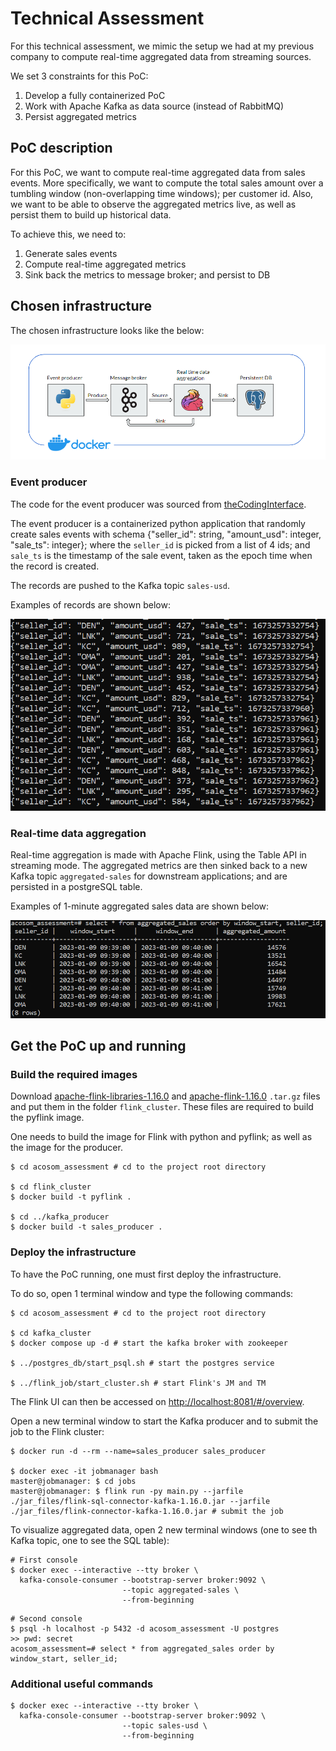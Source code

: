 # Technical Assessment

For this technical assessment, we mimic the setup we had at my previous company to compute real-time aggregated data from streaming sources.

We set 3 constraints for this PoC:
1. Develop a fully containerized PoC
2. Work with Apache Kafka as data source (instead of RabbitMQ)
3. Persist aggregated metrics

## PoC description

For this PoC, we want to compute real-time aggregated data from sales events. More specifically, we want to compute the total sales amount over a tumbling window (non-overlapping time windows); per customer id. Also, we want to be able to observe the aggregated metrics live, as well as persist them to build up historical data.

To achieve this, we need to:
1. Generate sales events
2. Compute real-time aggregated metrics
3. Sink back the metrics to message broker; and persist to DB

## Chosen infrastructure

The chosen infrastructure looks like the below:

![](./presentation/pictures/infrastructure.PNG)

### Event producer

The code for the event producer was sourced from [theCodingInterface](https://thecodinginterface.com/blog/kafka-source-sink-with-apache-flink-table-api/).

The event producer is a containerized python application that randomly create sales events with schema {"seller_id": string, "amount_usd": integer, "sale_ts": integer}; where the `seller_id` is picked from a list of 4 ids; and `sale_ts` is the timestamp of the sale event, taken as the epoch time when the record is created.

The records are pushed to the Kafka topic `sales-usd`.

Examples of records are shown below:

![](./presentation/pictures/kafka_raw_data.PNG)

### Real-time data aggregation

Real-time aggregation is made with Apache Flink, using the Table API in streaming mode. The aggregated metrics are then sinked back to a new Kafka topic `aggregated-sales` for downstream applications; and are persisted in a postgreSQL table.

Examples of 1-minute aggregated sales data are shown below:

![](./presentation/pictures/postgres_table.PNG)

## Get the PoC up and running

### Build the required images

Download [apache-flink-libraries-1.16.0](https://pypi.org/project/apache-flink-libraries/#files) and [apache-flink-1.16.0](https://pypi.org/project/apache-flink/#files) `.tar.gz` files and put them in the folder `flink_cluster`. These files are required to build the pyflink image.

One needs to build the image for Flink with python and pyflink; as well as the image for the producer.

```console
$ cd acosom_assessment # cd to the project root directory

$ cd flink_cluster
$ docker build -t pyflink .

$ cd ../kafka_producer
$ docker build -t sales_producer .
```

### Deploy the infrastructure

To have the PoC running, one must first deploy the infrastructure.

To do so, open 1 terminal window and type the following commands:

```console
$ cd acosom_assessment # cd to the project root directory

$ cd kafka_cluster
$ docker compose up -d # start the kafka broker with zookeeper

$ ../postgres_db/start_psql.sh # start the postgres service

$ ../flink_job/start_cluster.sh # start Flink's JM and TM
```

The Flink UI can then be accessed on [http://localhost:8081/#/overview](http://localhost:8081/#/overview).

Open a new terminal window to start the Kafka producer and to submit the job to the Flink cluster:

```console
$ docker run -d --rm --name=sales_producer sales_producer

$ docker exec -it jobmanager bash
master@jobmanager: $ cd jobs
master@jobmanager: $ flink run -py main.py --jarfile ./jar_files/flink-sql-connector-kafka-1.16.0.jar --jarfile ./jar_files/flink-connector-kafka-1.16.0.jar # submit the job
```

To visualize aggregated data, open 2 new terminal windows (one to see th Kafka topic, one to see the SQL table):

```console
# First console
$ docker exec --interactive --tty broker \
  kafka-console-consumer --bootstrap-server broker:9092 \
                         --topic aggregated-sales \
                         --from-beginning
```

```console
# Second console
$ psql -h localhost -p 5432 -d acosom_assessment -U postgres
>> pwd: secret
acosom_assessment=# select * from aggregated_sales order by window_start, seller_id;
```

### Additional useful commands

```console
$ docker exec --interactive --tty broker \
  kafka-console-consumer --bootstrap-server broker:9092 \
                         --topic sales-usd \
                         --from-beginning
```